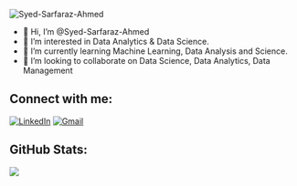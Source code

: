 <p align="left"> <img src="https://komarev.com/ghpvc/?username=Syed-Sarfaraz-Ahmed&label=Profile%20views&color=0e75b6&style=flat" alt="Syed-Sarfaraz-Ahmed" /> </p>


- 👋 Hi, I’m @Syed-Sarfaraz-Ahmed
- 👀 I’m interested in Data Analytics & Data Science.
- 🌱 I’m currently learning Machine Learning, Data Analysis and Science.
- 💞️ I’m looking to collaborate on Data Science, Data Analytics, Data Management

## Connect with me:
[![LinkedIn](https://img.shields.io/badge/LinkedIn-%230077B5.svg?logo=linkedin&logoColor=white)](https://linkedin.com/in/sarfaraz-ahmed-017s) [![Gmail](https://img.shields.io/badge/Gmail-%231DA1F2.svg?logo=Gmail&logoColor=Red&White)](mailto:syedsarfaraaz017@gmail.com) 


  ## GitHub Stats:
![](https://github-readme-streak-stats.herokuapp.com/?user=Syed-Sarfaraz-Ahmed&theme=dark&hide_border=false)<br/>

<!---
Syed-Sarfaraz-Ahmed/Syed-Sarfaraz-Ahmed is a ✨ special ✨ repository because its `README.md` (this file) appears on your GitHub profile.
You can click the Preview link to take a look at your changes.
--->
